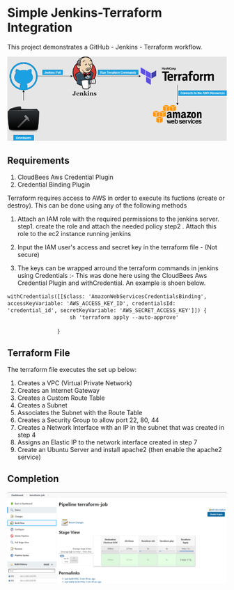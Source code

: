 # Simple Jenkins-Terraform Integration

This project demonstrates a GitHub - Jenkins - Terraform workflow.

<img src="readmeImages/terraformProject.png">


## Requirements
1. CloudBees Aws Credential Plugin
2. Credential Binding Plugin

Terraform requires access to AWS in order to execute its fuctions (create or destroy). This can be done using any of the following methods  

1. Attach an IAM role with the required permissions to the jenkins server.
step1. create the role and attach the needed policy 
step2 . Attach this role to the ec2 instance running jenkins

2. Input the IAM user's access and secret key in the terraform file - (Not secure)

3. The keys can be wrapped arround the terraform commands in jenkins using Credentials :- This was done here using the CloudBees Aws Credential Plugin and withCredential. An example is shoen below.


```
withCredentials([[$class: 'AmazonWebServicesCredentialsBinding', accessKeyVariable: 'AWS_ACCESS_KEY_ID', credentialsId: 'credential_id', secretKeyVariable: 'AWS_SECRET_ACCESS_KEY']]) {
                    sh 'terraform apply --auto-approve'

                }
```


## Terraform File

The terraform file executes the set up below:

1. Creates a VPC (Virtual Private Network)
2. Creates an Internet Gateway
3. Creates a Custom Route Table
4. Creates a Subnet
5. Associates the Subnet with the Route Table
6. Creates a Security Group to allow port 22, 80, 44
7. Creates a Network Interface with an IP in the subnet that was created in step 4
8. Assigns an Elastic IP to the network interface created in step 7
9. Create an Ubuntu Server and install apache2 (then enable the apache2 service)

## Completion


<img src="readmeImages/Jen-Ter.PNG">
